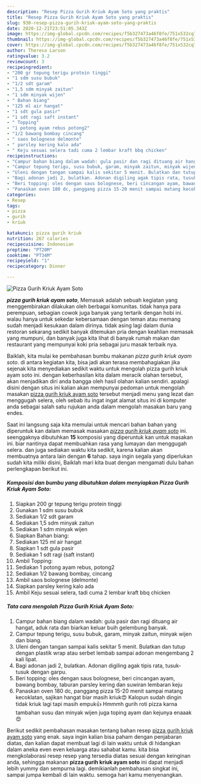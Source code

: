 ```yaml
---
description: "Resep Pizza Gurih Kriuk Ayam Soto yang praktis"
title: "Resep Pizza Gurih Kriuk Ayam Soto yang praktis"
slug: 930-resep-pizza-gurih-kriuk-ayam-soto-yang-praktis
date: 2020-12-21T23:51:05.343Z
image: https://img-global.cpcdn.com/recipes/f5b327473a46f8fe/751x532cq70/pizza-gurih-kriuk-ayam-soto-foto-resep-utama.jpg
thumbnail: https://img-global.cpcdn.com/recipes/f5b327473a46f8fe/751x532cq70/pizza-gurih-kriuk-ayam-soto-foto-resep-utama.jpg
cover: https://img-global.cpcdn.com/recipes/f5b327473a46f8fe/751x532cq70/pizza-gurih-kriuk-ayam-soto-foto-resep-utama.jpg
author: Theresa Larson
ratingvalue: 3.2
reviewcount: 3
recipeingredient:
- "200 gr tepung terigu protein tinggi"
- "1 sdm susu bubuk"
- "1/2 sdt garam"
- "1,5 sdm minyak zaitun"
- "1 sdm minyak wijen"
- " Bahan biang"
- "125 ml air hangat"
- "1 sdt gula pasir"
- "1 sdt ragi saft instant"
- " Topping"
- "1 potong ayam rebus potong2"
- "1/2 bawang bombay cincang"
- " saos bolognese delmonte"
- " parsley kering kalo ada"
- " Keju sesuai selera tadi cuma 2 lembar kraft bbq chicken"
recipeinstructions:
- "Campur bahan biang dalam wadah: gula pasir dan ragi dituang air hangat, aduk rata dan biarkan keluar buih gelembung banyak."
- "Campur tepung terigu, susu bubuk, garam, minyak zaitun, minyak wijen dan biang."
- "Uleni dengan tangan sampai kalis sekitar 5 menit. Bulatkan dan tutup dengan plastik wrap atau serbet lembab sampai adonan mengembang 2 kali lipat."
- "Bagi adonan jadi 2, bulatkan. Adonan digiling agak tipis rata, tusuk- tusuk dengan garpu."
- "Beri topping: oles dengan saus bolognese, beri cincangan ayam, bawang bombay, taburan parsley kering dan suwiran lembaran keju"
- "Panaskan oven 180 dc, panggang pizza 15-20 menit sampai matang kecoklatan, sajikan hangat biar masih kriuk😍 Kalopun sudah dingin tidak kriuk lagi tapi masih empuk👍 Hmmmh gurih roti pizza karna tambahan susu dan minyak wijen juga toping ayam dan kejunya enaaak😍"
categories:
- Resep
tags:
- pizza
- gurih
- kriuk

katakunci: pizza gurih kriuk 
nutrition: 267 calories
recipecuisine: Indonesian
preptime: "PT20M"
cooktime: "PT34M"
recipeyield: "1"
recipecategory: Dinner

---
```



![Pizza Gurih Kriuk Ayam Soto](https://img-global.cpcdn.com/recipes/f5b327473a46f8fe/751x532cq70/pizza-gurih-kriuk-ayam-soto-foto-resep-utama.jpg)

<b><i>pizza gurih kriuk ayam soto</i></b>, Memasak adalah sebuah kegiatan yang menggembirakan dilakukan oleh berbagai komunitas. tidak hanya para perempuan, sebagian cowok juga banyak yang tertarik dengan hobi ini. walau hanya untuk sekedar kebersamaan dengan teman atau memang sudah menjadi kesukaan dalam dirinya. tidak asing lagi dalam dunia restoran sekarang sedikit banyak ditemukan pria dengan keahlian memasak yang mumpuni, dan banyak juga kita lihat di banyak rumah makan dan restaurant yang mempunyai koki pria sebagai juru masak terbaik nya.

Baiklah, kita mulai ke pembahasan bumbu makanan <i>pizza gurih kriuk ayam soto</i>. di antara kegiatan kita, bisa jadi akan terasa membahagiakan jika sejenak kita menyediakan sedikit waktu untuk mengolah pizza gurih kriuk ayam soto ini. dengan keberhasilan kita dalam meracik olahan tersebut, akan menjadikan diri anda bangga oleh hasil olahan kalian sendiri. apalagi disini dengan situs ini kalian akan mempunyai pedoman untuk mengolah masakan <u>pizza gurih kriuk ayam soto</u> tersebut menjadi menu yang lezat dan menggugah selera, oleh sebab itu ingat ingat alamat situs ini di komputer anda sebagai salah satu rujukan anda dalam mengolah masakan baru yang endes.




Saat ini langsung saja kita memulai untuk mencari bahan bahan yang diperuntuk kan dalam memasak masakan <u><i>pizza gurih kriuk ayam soto</i></u> ini. seenggaknya dibutuhkan <b>15</b> komposisi yang diperuntuk kan untuk masakan ini. biar nantinya dapat membuahkan rasa yang lumayan dan menggugah selera. dan juga sediakan waktu kita sedikit, karena kalian akan membuatnya antara lain dengan <b>6</b> tahap. saya ingin segala yang diperlukan sudah kita miliki disini, Baiklah mari kita buat dengan mengamati dulu bahan perlengkapan berikut ini.

<!--inarticleads1-->

##### Komposisi dan bumbu yang dibutuhkan dalam menyiapkan Pizza Gurih Kriuk Ayam Soto:

1. Siapkan 200 gr tepung terigu protein tinggi
1. Gunakan 1 sdm susu bubuk
1. Sediakan 1/2 sdt garam
1. Sediakan 1,5 sdm minyak zaitun
1. Sediakan 1 sdm minyak wijen
1. Siapkan  Bahan biang:
1. Sediakan 125 ml air hangat
1. Siapkan 1 sdt gula pasir
1. Sediakan 1 sdt ragi (saft instant)
1. Ambil  Topping:
1. Sediakan 1 potong ayam rebus, potong2
1. Sediakan 1/2 bawang bombay, cincang
1. Ambil  saos bolognese (delmonte)
1. Siapkan  parsley kering kalo ada
1. Ambil  Keju sesuai selera, tadi cuma 2 lembar kraft bbq chicken




<!--inarticleads2-->

##### Tata cara mengolah Pizza Gurih Kriuk Ayam Soto:

1. Campur bahan biang dalam wadah: gula pasir dan ragi dituang air hangat, aduk rata dan biarkan keluar buih gelembung banyak.
1. Campur tepung terigu, susu bubuk, garam, minyak zaitun, minyak wijen dan biang.
1. Uleni dengan tangan sampai kalis sekitar 5 menit. Bulatkan dan tutup dengan plastik wrap atau serbet lembab sampai adonan mengembang 2 kali lipat.
1. Bagi adonan jadi 2, bulatkan. Adonan digiling agak tipis rata, tusuk- tusuk dengan garpu.
1. Beri topping: oles dengan saus bolognese, beri cincangan ayam, bawang bombay, taburan parsley kering dan suwiran lembaran keju
1. Panaskan oven 180 dc, panggang pizza 15-20 menit sampai matang kecoklatan, sajikan hangat biar masih kriuk😍 Kalopun sudah dingin tidak kriuk lagi tapi masih empuk👍 Hmmmh gurih roti pizza karna tambahan susu dan minyak wijen juga toping ayam dan kejunya enaaak😍




Berikut sedikit pembahasan masakan tentang bahan resep <u>pizza gurih kriuk ayam soto</u> yang enak. saya ingin kalian bisa paham dengan penjabaran diatas, dan kalian dapat membuat lagi di lain waktu untuk di hidangkan dalam aneka even even keluarga atau sahabat kamu. kita bisa mengkolaborasi resep resep yang tersedia diatas sesuai dengan keinginan anda, sehingga makanan <b>pizza gurih kriuk ayam soto</b> ini dapat menjadi lebih yummy dan sempurna lagi. demikianlah pembahasan singkat ini, sampai jumpa kembali di lain waktu. semoga hari kamu menyenangkan.
